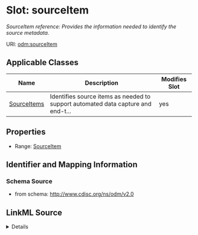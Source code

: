 # Slot: sourceItem


_SourceItem reference: Provides the information needed to identify the source metadata._



URI: [odm:sourceItem](http://www.cdisc.org/ns/odm/v2.0/sourceItem)



<!-- no inheritance hierarchy -->




## Applicable Classes

| Name | Description | Modifies Slot |
| --- | --- | --- |
[SourceItems](SourceItems.md) | Identifies source items as needed to support automated data capture and end-t... |  yes  |







## Properties

* Range: [SourceItem](SourceItem.md)





## Identifier and Mapping Information







### Schema Source


* from schema: http://www.cdisc.org/ns/odm/v2.0




## LinkML Source

<details>
```yaml
name: sourceItem
description: 'SourceItem reference: Provides the information needed to identify the
  source metadata.'
from_schema: http://www.cdisc.org/ns/odm/v2.0
rank: 1000
alias: sourceItem
domain_of:
- SourceItems
range: SourceItem

```
</details>